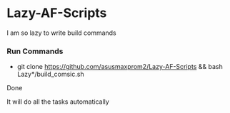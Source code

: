 # Lazy-AF-Scripts
I am so lazy to write build commands


### Run Commands

* git clone https://github.com/asusmaxprom2/Lazy-AF-Scripts && bash Lazy*/build_comsic.sh

Done

It will do all the tasks automatically
